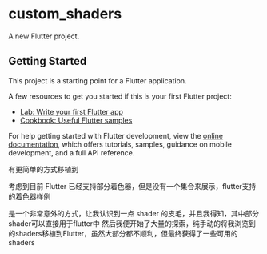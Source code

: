 # custom_shaders

A new Flutter project.

## Getting Started

This project is a starting point for a Flutter application.

A few resources to get you started if this is your first Flutter project:

- [Lab: Write your first Flutter app](https://docs.flutter.dev/get-started/codelab)
- [Cookbook: Useful Flutter samples](https://docs.flutter.dev/cookbook)

For help getting started with Flutter development, view the
[online documentation](https://docs.flutter.dev/), which offers tutorials,
samples, guidance on mobile development, and a full API reference.



有更简单的方式移植到

考虑到目前 Flutter 已经支持部分着色器，但是没有一个集合来展示，flutter支持的着色器样例

是一个非常意外的方式，让我认识到一点 shader 的皮毛，并且我得知，其中部分shader可以直接用于flutter中
然后我便开始了大量的探索，纯手动的将我浏览到的shaders移植到Flutter，虽然大部分都不顺利，但最终获得了一些可用的shaders


